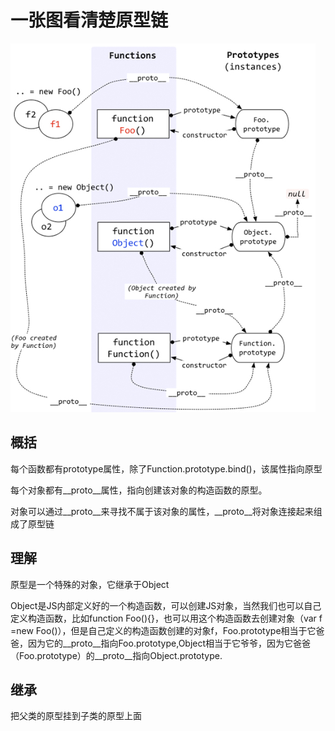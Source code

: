 
# 一张图看清楚原型链

 ![方法执行图](../img/JS原型链图解.png "JS原型链")

 ## 概括
 每个函数都有prototype属性，除了Function.prototype.bind()，该属性指向原型

 每个对象都有__proto__属性，指向创建该对象的构造函数的原型。

 对象可以通过__proto__来寻找不属于该对象的属性，__proto__将对象连接起来组成了原型链
 ## 理解
 原型是一个特殊的对象，它继承于Object

 Object是JS内部定义好的一个构造函数，可以创建JS对象，当然我们也可以自己定义构造函数，比如function Foo(){}，也可以用这个构造函数去创建对象（var f =new Foo()），但是自己定义的构造函数创建的对象f，Foo.prototype相当于它爸爸，因为它的__proto__指向Foo.prototype,Object相当于它爷爷，因为它爸爸（Foo.prototype）的__proto__指向Object.prototype.

 ## 继承 
 把父类的原型挂到子类的原型上面